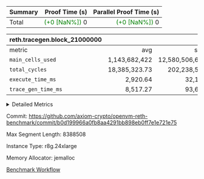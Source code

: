 | Summary | Proof Time (s) | Parallel Proof Time (s) |
|:---|---:|---:|
| Total | <span style='color: green'>(+0 [NaN%])</span> 0 | <span style='color: green'>(+0 [NaN%])</span> 0 |


| reth.tracegen.block_21000000 |||||
|:---|---:|---:|---:|---:|
|metric|avg|sum|max|min|
| `main_cells_used     ` |  1,143,682,422 |  12,580,506,642 |  1,535,217,525 |  590,827,851 |
| `total_cycles        ` |  18,385,323.73 |  202,238,561 |  24,743,989 |  2,115,242 |
| `execute_time_ms     ` |  2,920.64 |  32,127 |  9,627 |  316 |
| `trace_gen_time_ms   ` |  8,517.27 |  93,690 |  11,975 |  5,148 |



<details>
<summary>Detailed Metrics</summary>

| group | block_number | num_segments |
| --- | --- | --- |
| reth.tracegen.block_21000000 | 21000000 | 11 | 

| group | block_number | segment | trace_gen_time_ms | total_cycles | main_cells_used | execute_time_ms |
| --- | --- | --- | --- | --- | --- | --- |
| reth.tracegen.block_21000000 | 21000000 | 0 | 5,148 | 21,312,009 | 1,044,169,663 | 2,637 | 
| reth.tracegen.block_21000000 | 21000000 | 1 | 6,099 | 21,389,981 | 1,043,287,507 | 2,538 | 
| reth.tracegen.block_21000000 | 21000000 | 10 | 9,962 | 4,061,623 | 590,827,851 | 510 | 
| reth.tracegen.block_21000000 | 21000000 | 2 | 6,962 | 21,348,268 | 1,042,996,220 | 2,530 | 
| reth.tracegen.block_21000000 | 21000000 | 3 | 5,260 | 2,115,242 | 1,362,169,779 | 316 | 
| reth.tracegen.block_21000000 | 21000000 | 4 | 7,727 | 23,586,226 | 1,258,657,259 | 9,627 | 
| reth.tracegen.block_21000000 | 21000000 | 5 | 8,676 | 23,954,371 | 1,099,203,709 | 2,964 | 
| reth.tracegen.block_21000000 | 21000000 | 6 | 9,914 | 24,743,989 | 1,144,648,339 | 3,249 | 
| reth.tracegen.block_21000000 | 21000000 | 7 | 10,610 | 24,116,173 | 1,108,284,654 | 3,008 | 
| reth.tracegen.block_21000000 | 21000000 | 8 | 11,975 | 23,544,816 | 1,351,044,136 | 3,110 | 
| reth.tracegen.block_21000000 | 21000000 | 9 | 11,357 | 12,065,863 | 1,535,217,525 | 1,638 | 

</details>


Commit: https://github.com/axiom-crypto/openvm-reth-benchmark/commit/b0d199966a0fb8aa4291bb898eb0ff7e1e721e75

Max Segment Length: 8388508

Instance Type: r8g.24xlarge

Memory Allocator: jemalloc

[Benchmark Workflow](https://github.com/axiom-crypto/openvm-reth-benchmark/actions/runs/15478104061)
